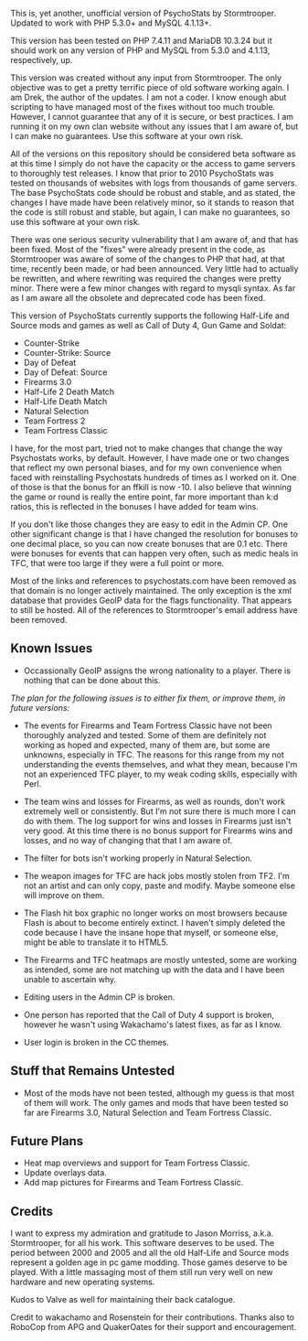 This is, yet another, unofficial version of PsychoStats by Stormtrooper. Updated to work with PHP 5.3.0+ and MySQL 4.1.13+.

This version has been tested on PHP 7.4.11 and MariaDB 10.3.24 but it should work on any version of PHP and MySQL from 5.3.0 and 4.1.13, respectively, up.

This version was created without any input from Stormtrooper. The only objective was to get a pretty terrific piece of old software working again. I am Drek, the author of the updates. I am not a coder. I know enough abut scripting to have managed most of the fixes without too much trouble. However, I cannot guarantee that any of it is secure, or best practices. I am running it on my own clan website without any issues that I am aware of, but I can make no guarantees. Use this software at your own risk.

All of the versions on this repository should be considered beta software as at this time I simply do not have the capacity or the access to game servers to thoroughly test releases.  I know that prior to 2010 PsychoStats was tested on thousands of websites with logs from thousands of game servers.  The base PsychoStats code should be robust and stable, and as stated, the changes I have made have been relatively minor, so it stands to reason that the code is still robust and stable, but again, I can make no guarantees, so use this software at your own risk.

There was one serious security vulnerability that I am aware of, and that has been fixed.  Most of the "fixes" were already present in the code, as Stormtrooper was aware of some of the changes to PHP that had, at that time, recently been made, or had been announced. Very little had to actually be rewritten, and where rewriting was required the changes were pretty minor. There were a few minor changes with regard to mysqli syntax. As far as I am aware all the obsolete and deprecated code has been fixed.

This version of PsychoStats currently supports the following Half-Life and Source mods and games as well as Call of Duty 4, Gun Game and Soldat:

* Counter-Strike
* Counter-Strike: Source
* Day of Defeat
* Day of Defeat: Source
* Firearms 3.0
* Half-Life 2 Death Match
* Half-Life Death Match
* Natural Selection
* Team Fortress 2
* Team Fortress Classic

I have, for the most part, tried not to make changes that change the way Psychostats works, by default. However, I have made one or two changes that reflect my own personal biases, and for my own convenience when faced with reinstalling Psychostats hundreds of times as I worked on it. One of those is that the bonus for an ffkill is now -10.  I also believe that winning the game or round is really the entire point, far more important than k:d ratios, this is reflected in the bonuses I have added for team wins.

If you don't like those changes they are easy to edit in the Admin CP.  One other significant change is that I have changed the resolution for bonuses to one decimal place, so you can now create bonuses that are 0.1 etc.  There were bonuses for events that can happen very often, such as medic heals in TFC, that were too large if they were a full point or more.

Most of the links and references to psychostats.com have been removed as that domain is no longer actively maintained.  The only exception is the xml database that provides GeoIP data for the flags functionality. That appears to still be hosted. All of the references to Stormtrooper's email address have been removed.


## **Known Issues**

* Occassionally GeoIP assigns the wrong nationality to a player. There is nothing that can be done about this.

*The plan for the following issues is to either fix them, or improve them, in future versions:*

* The events for Firearms and Team Fortress Classic have not been thoroughly analyzed and tested. Some of them are definitely not working as hoped and expected, many of them are, but some are unknowns, especially in TFC. The reasons for this range from my not understanding the events themselves, and what they mean, because I'm not an experienced TFC player, to my weak coding skills, especially with Perl.

* The team wins and losses for Firearms, as well as rounds, don't work extremely well or consistently.  But I'm not sure there is much more I can do with them.  The log support for wins and losses in Firearms just isn't very good.  At this time there is no bonus support for Firearms wins and losses, and no way of changing that that I am aware of.

* The filter for bots isn't working properly in Natural Selection.

* The weapon images for TFC are hack jobs mostly stolen from TF2. I'm not an artist and can only copy, paste and modify. Maybe someone else will improve on them.

* The Flash hit box graphic no longer works on most browsers because Flash is about to become entirely extinct.  I haven't simply deleted the code because I have the insane hope that myself, or someone else, might be able to translate it to HTML5.

* The Firearms and TFC heatmaps are mostly untested, some are working as intended, some are not matching up with the data and I have been unable to ascertain why.

* Editing users in the Admin CP is broken.

* One person has reported that the Call of Duty 4 support is broken, however he wasn't using Wakachamo's latest fixes, as far as I know.

* User login is broken in the CC themes.


## **Stuff that Remains Untested**

* Most of the mods have not been tested, although my guess is that most of them will work.  The only games and mods that have been tested so far are Firearms 3.0, Natural Selection and Team Fortress Classic.


## **Future Plans**

* Heat map overviews and support for Team Fortress Classic.
* Update overlays data.
* Add map pictures for Firearms and Team Fortress Classic.


## **Credits**

I want to express my admiration and gratitude to Jason Morriss, a.k.a. Stormtrooper, for all his work. This software deserves to be used. The period between 2000 and 2005 and all the old Half-Life and Source mods represent a golden age in pc game modding. Those games deserve to be played. With a little massaging most of them still run very well on new hardware and new operating systems.

Kudos to Valve as well for maintaining their back catalogue.

Credit to wakachamo and Rosenstein for their contributions.  Thanks also to RoboCop from APG and QuakerOates for their support and encouragement.
